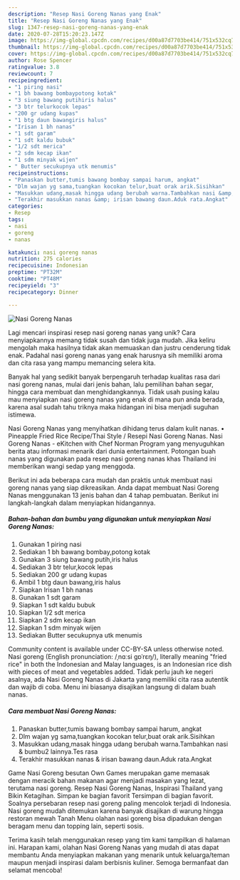 ```yaml
---
description: "Resep Nasi Goreng Nanas yang Enak"
title: "Resep Nasi Goreng Nanas yang Enak"
slug: 1347-resep-nasi-goreng-nanas-yang-enak
date: 2020-07-28T15:20:23.147Z
image: https://img-global.cpcdn.com/recipes/d00a87d7703be414/751x532cq70/nasi-goreng-nanas-foto-resep-utama.jpg
thumbnail: https://img-global.cpcdn.com/recipes/d00a87d7703be414/751x532cq70/nasi-goreng-nanas-foto-resep-utama.jpg
cover: https://img-global.cpcdn.com/recipes/d00a87d7703be414/751x532cq70/nasi-goreng-nanas-foto-resep-utama.jpg
author: Rose Spencer
ratingvalue: 3.8
reviewcount: 7
recipeingredient:
- "1 piring nasi"
- "1 bh bawang bombaypotong kotak"
- "3 siung bawang putihiris halus"
- "3 btr telurkocok lepas"
- "200 gr udang kupas"
- "1 btg daun bawangiris halus"
- "Irisan 1 bh nanas"
- "1 sdt garam"
- "1 sdt kaldu bubuk"
- "1/2 sdt merica"
- "2 sdm kecap ikan"
- "1 sdm minyak wijen"
- " Butter secukupnya utk menumis"
recipeinstructions:
- "Panaskan butter,tumis bawang bombay sampai harum, angkat"
- "Dlm wajan yg sama,tuangkan kocokan telur,buat orak arik.Sisihkan"
- "Masukkan udang,masak hingga udang berubah warna.Tambahkan nasi &amp; bumbu2 lainnya.Tes rasa"
- "Terakhir masukkan nanas &amp; irisan bawang daun.Aduk rata.Angkat"
categories:
- Resep
tags:
- nasi
- goreng
- nanas

katakunci: nasi goreng nanas 
nutrition: 275 calories
recipecuisine: Indonesian
preptime: "PT32M"
cooktime: "PT48M"
recipeyield: "3"
recipecategory: Dinner

---
```



![Nasi Goreng Nanas](https://img-global.cpcdn.com/recipes/d00a87d7703be414/751x532cq70/nasi-goreng-nanas-foto-resep-utama.jpg)

Lagi mencari inspirasi resep nasi goreng nanas yang unik? Cara menyiapkannya memang tidak susah dan tidak juga mudah. Jika keliru mengolah maka hasilnya tidak akan memuaskan dan justru cenderung tidak enak. Padahal nasi goreng nanas yang enak harusnya sih memiliki aroma dan cita rasa yang mampu memancing selera kita.

Banyak hal yang sedikit banyak berpengaruh terhadap kualitas rasa dari nasi goreng nanas, mulai dari jenis bahan, lalu pemilihan bahan segar, hingga cara membuat dan menghidangkannya. Tidak usah pusing kalau mau menyiapkan nasi goreng nanas yang enak di mana pun anda berada, karena asal sudah tahu triknya maka hidangan ini bisa menjadi suguhan istimewa.

Nasi Goreng Nanas yang menyihatkan dihidang terus dalam kulit nanas. • Pineapple Fried Rice Recipe/Thai Style / Resepi Nasi Goreng Nanas. Nasi Goreng Nanas - eKitchen with Chef Norman Program yang menyuguhkan berita atau informasi menarik dari dunia entertainment. Potongan buah nanas yang digunakan pada resep nasi goreng nanas khas Thailand ini memberikan wangi sedap yang menggoda.


Berikut ini ada beberapa cara mudah dan praktis untuk membuat nasi goreng nanas yang siap dikreasikan. Anda dapat membuat Nasi Goreng Nanas menggunakan 13 jenis bahan dan 4 tahap pembuatan. Berikut ini langkah-langkah dalam menyiapkan hidangannya.

<!--inarticleads1-->

##### Bahan-bahan dan bumbu yang digunakan untuk menyiapkan Nasi Goreng Nanas:

1. Gunakan 1 piring nasi
1. Sediakan 1 bh bawang bombay,potong kotak
1. Gunakan 3 siung bawang putih,iris halus
1. Sediakan 3 btr telur,kocok lepas
1. Sediakan 200 gr udang kupas
1. Ambil 1 btg daun bawang,iris halus
1. Siapkan Irisan 1 bh nanas
1. Gunakan 1 sdt garam
1. Siapkan 1 sdt kaldu bubuk
1. Siapkan 1/2 sdt merica
1. Siapkan 2 sdm kecap ikan
1. Siapkan 1 sdm minyak wijen
1. Sediakan  Butter secukupnya utk menumis


Community content is available under CC-BY-SA unless otherwise noted. Nasi goreng (English pronunciation: /ˌnɑːsi ɡɒˈrɛŋ/), literally meaning &#34;fried rice&#34; in both the Indonesian and Malay languages, is an Indonesian rice dish with pieces of meat and vegetables added. Tidak perlu jauh ke negeri asalnya, ada Nasi Goreng Nanas di Jakarta yang memiliki cita rasa autentik dan wajib di coba. Menu ini biasanya disajikan langsung di dalam buah nanas. 

<!--inarticleads2-->

##### Cara membuat Nasi Goreng Nanas:

1. Panaskan butter,tumis bawang bombay sampai harum, angkat
1. Dlm wajan yg sama,tuangkan kocokan telur,buat orak arik.Sisihkan
1. Masukkan udang,masak hingga udang berubah warna.Tambahkan nasi &amp; bumbu2 lainnya.Tes rasa
1. Terakhir masukkan nanas &amp; irisan bawang daun.Aduk rata.Angkat


Game Nasi Goreng besutan Own Games merupakan game memasak dengan meracik bahan makanan agar menjadi masakan yang lezat, terutama nasi goreng. Resep Nasi Goreng Nanas, Inspirasi Thailand yang Bikin Ketagihan. Simpan ke bagian favorit Tersimpan di bagian favorit. Soalnya persebaran resep nasi goreng paling mencolok terjadi di Indonesia. Nasi goreng mudah ditemukan karena banyak disajikan di warung hingga restoran mewah Tanah Menu olahan nasi goreng bisa dipadukan dengan beragam menu dan topping lain, seperti sosis. 

Terima kasih telah menggunakan resep yang tim kami tampilkan di halaman ini. Harapan kami, olahan Nasi Goreng Nanas yang mudah di atas dapat membantu Anda menyiapkan makanan yang menarik untuk keluarga/teman maupun menjadi inspirasi dalam berbisnis kuliner. Semoga bermanfaat dan selamat mencoba!
